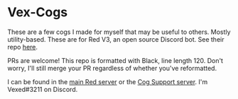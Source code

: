 # Vex-Cogs

These are a few cogs I made for myself that may be useful to others. Mostly utility-based.
These are for Red V3, an open source Discord bot. See their repo [here](https://github.com/Cog-Creators/Red-DiscordBot/).

PRs are welcome! This repo is formatted with Black, line length 120. Don't worry, I'll still merge your PR regardless of whether you've reformatted.

I can be found in the [main Red server](https://discord.gg/red) or the [Cog Support server](https://discord.gg/GET4DVk). I'm Vexed#3211 on Discord.
